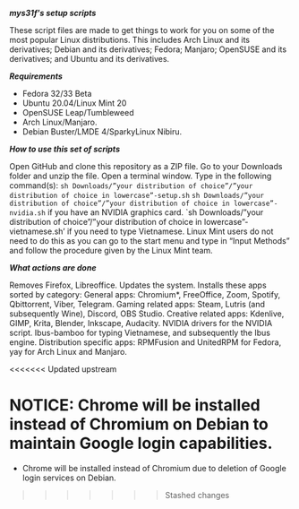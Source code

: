 ***mys31f's setup scripts***
 
These script files are made to get things to work for you on some of the most popular Linux distributions. This includes Arch Linux and its derivatives; Debian and its derivatives; Fedora; Manjaro; OpenSUSE and its derivatives; and Ubuntu and its derivatives.

***Requirements***

- Fedora 32/33 Beta
- Ubuntu 20.04/Linux Mint 20
- OpenSUSE Leap/Tumbleweed
- Arch Linux/Manjaro.
- Debian Buster/LMDE 4/SparkyLinux Nibiru.

***How to use this set of scripts***

Open GitHub and clone this repository as a ZIP file.
Go to your Downloads folder and unzip the file.
Open a terminal window.
Type in the following command(s):
`sh Downloads/”your distribution of choice”/”your distribution of choice in lowercase”-setup.sh`
`sh Downloads/”your distribution of choice”/”your distribution of choice in lowercase”-nvidia.sh` if you have an NVIDIA graphics card.
`sh Downloads/”your distribution of choice”/”your distribution of choice in lowercase”-vietnamese.sh’ if you need to type Vietnamese. Linux Mint users do not need to do this as you can go to the start menu and type in “Input Methods” and follow the procedure given by the Linux Mint team.

***What actions are done***

Removes Firefox, Libreoffice. Updates the system.
Installs these apps sorted by category:
General apps: Chromium*, FreeOffice, Zoom, Spotify, Qbittorrent, Viber, Telegram.
Gaming related apps: Steam, Lutris (and subsequently Wine), Discord, OBS Studio.
Creative related apps: Kdenlive, GIMP, Krita, Blender, Inkscape, Audacity.
NVIDIA drivers for the NVIDIA script.
Ibus-bamboo for typing Vietnamese, and subsequently the Ibus engine. 
Distribution specific apps: RPMFusion and UnitedRPM for Fedora, yay for Arch Linux and Manjaro.

<<<<<<< Updated upstream

**NOTICE**: Chrome will be installed instead of Chromium on Debian to maintain Google login capabilities.
=======
* Chrome will be installed instead of Chromium due to deletion of Google login services on Debian.
>>>>>>> Stashed changes
